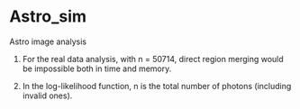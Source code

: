 # Astro_sim
Astro image analysis

1. For the real data analysis, with n = 50714, direct region merging would be impossible both in time and memory.

2. In the log-likelihood function, n is the total number of photons (including invalid ones).
